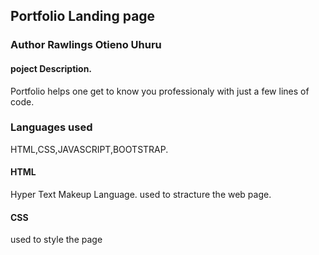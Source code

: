 ## Portfolio Landing page
### Author Rawlings Otieno Uhuru
#### poject Description.
 Portfolio helps one get to know you professionaly with just a few lines of code. 
 ### Languages used
 HTML,CSS,JAVASCRIPT,BOOTSTRAP.
 #### HTML
  Hyper Text Makeup Language.
  used to stracture the web page.
  #### CSS
  used to style the page